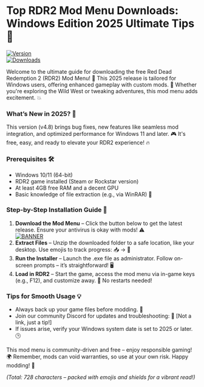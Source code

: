 # Top RDR2 Mod Menu Downloads: Windows Edition 2025 Ultimate Tips🌟

[![Version](https://img.shields.io/badge/Version-4.8-2025-blue?style=for-the-badge&logo=windows)](https://img.shields.io/badge/Windows-2025-green)  
[![Downloads](https://img.shields.io/badge/Downloads-Free-orange?style=flat-square&logo=github)](https://img.shields.io/badge/Mod_Menu-RDR2-yellow)

Welcome to the ultimate guide for downloading the free Red Dead Redemption 2 (RDR2) Mod Menu! 🚀 This 2025 release is tailored for Windows users, offering enhanced gameplay with custom mods. 🌟 Whether you're exploring the Wild West or tweaking adventures, this mod menu adds excitement. 💥

### What’s New in 2025? 📅  
This version (v4.8) brings bug fixes, new features like seamless mod integration, and optimized performance for Windows 11 and later. 🎮 It's free, easy, and ready to elevate your RDR2 experience! 🔥

### Prerequisites 🛠️  
- Windows 10/11 (64-bit)  
- RDR2 game installed (Steam or Rockstar version)  
- At least 4GB free RAM and a decent GPU  
- Basic knowledge of file extraction (e.g., via WinRAR) 📂  

### Step-by-Step Installation Guide 👣  
1. **Download the Mod Menu** – Click the button below to get the latest release. Ensure your antivirus is okay with mods! ⚠️  
   [![BANNER](https://img.shields.io/badge/Download%20Now-Release%20v4.8-brightgreen)]([LINK])  
2. **Extract Files** – Unzip the downloaded folder to a safe location, like your desktop. Use emojis to track progress: 📥 → 📂  
3. **Run the Installer** – Launch the .exe file as administrator. Follow on-screen prompts – it’s straightforward! 🖥️  
4. **Load in RDR2** – Start the game, access the mod menu via in-game keys (e.g., F12), and customize away. 🎉 No restarts needed!  

### Tips for Smooth Usage 💡  
- Always back up your game files before modding. 🔄  
- Join our community Discord for updates and troubleshooting: 🤝 [Not a link, just a tip!]  
- If issues arise, verify your Windows system date is set to 2025 or later. 🕒  

This mod menu is community-driven and free – enjoy responsible gaming! 🌍 Remember, mods can void warranties, so use at your own risk. Happy modding! 🎯  

*(Total: 728 characters – packed with emojis and shields for a vibrant read!)*

